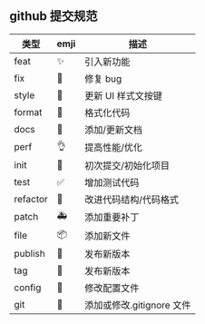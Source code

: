 ## github 提交规范

| 类型     | emji | 描述                      |
| -------- | ---- | ------------------------- |
| feat     | ✨    | 引入新功能                |
| fix      | 🐛    | 修复 bug                  |
| style    | 💄    | 更新 UI 样式文按键        |
| format   | 🥚    | 格式化代码                |
| docs     | 📝    | 添加/更新文档             |
| perf     | 👌    | 提高性能/优化             |
| init     | 🎉    | 初次提交/初始化项目       |
| test     | ✅    | 增加测试代码              |
| refactor | 🎨    | 改进代码结构/代码格式     |
| patch    | 🚑    | 添加重要补丁              |
| file     | 📦    | 添加新文件                |
| publish  | 🚀    | 发布新版本                |
| tag      | 📌    | 发布新版本                |
| config   | 🔧    | 修改配置文件              |
| git      | 🙈    | 添加或修改.gitignore 文件 |